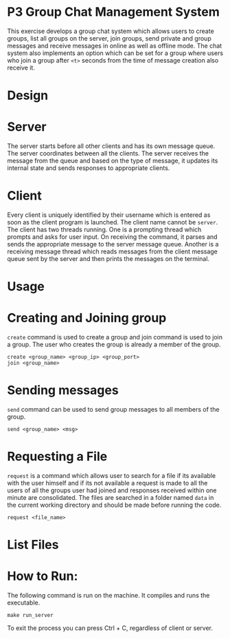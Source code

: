 # P3 Group Chat Management System

This exercise develops a group chat system which allows users to create groups, list all groups on the server, join groups, send private and group messages and receive messages in online as well as offline mode. The chat system also implements an option which can be set for a group where users who join a group after `<t>` seconds from the time of message creation also receive it.

# Design

# Server

The server starts before all other clients and has its own message queue. The server coordinates between all the clients. The server receives the message from the queue and based on the type of message, it updates its internal state and sends responses to appropriate clients.


# Client

Every client is uniquely identified by their username which is entered as soon as the client program is launched. The client name cannot be `server`. The client has two threads running. One is a prompting thread which prompts and asks for user input. On receiving the command, it parses and sends the appropriate message to the server message queue. Another is a receiving message thread which reads messages from the client message queue sent by the server and then prints the messages on the terminal.


# Usage

# Creating and Joining group

`create` command is used to create a group and join command is used to join a group. The user who creates the group is already a member of the group.

    create <group_name> <group_ip> <group_port>
    join <group_name> 



# Sending messages

`send` command can be used to send group messages to all members of the group.

    send <group_name> <msg>

# Requesting a File

`request` is a command which allows user to search for a file if its available with the user himself and if its not available a request is made to all the users of all the groups user had joined and responses received within one minute are consolidated. The files are searched in a folder named `data` in the current working directory and should be made before running the code.

    request <file_name>

# List Files




# How to Run:

The following command is run on the machine. It compiles and runs the executable.
    
    make run_server

To exit the process you can press Ctrl + C, regardless of client or server. 